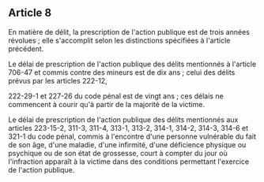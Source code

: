 Article 8
----
En matière de délit, la prescription de l'action publique est de trois années
révolues ; elle s'accomplit selon les distinctions spécifiées à l'article
précédent.

Le délai de prescription de l'action publique des délits mentionnés à l'article
706-47 et commis contre des mineurs est de dix ans ; celui des délits prévus par
les articles 222-12,

222-29-1 et 227-26 du code pénal est de vingt ans ; ces délais ne commencent à
courir qu'à partir de la majorité de la victime.

Le délai de prescription de l'action publique des délits mentionnés aux articles
223-15-2, 311-3, 311-4, 313-1, 313-2, 314-1, 314-2, 314-3, 314-6 et 321-1 du
code pénal, commis à l'encontre d'une personne vulnérable du fait de son âge,
d'une maladie, d'une infirmité, d'une déficience physique ou psychique ou de son
état de grossesse, court à compter du jour où l'infraction apparaît à la victime
dans des conditions permettant l'exercice de l'action publique.
